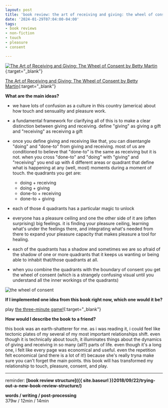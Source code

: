 ```yaml
---
layout: post
title: 'book review: the art of receiving and giving: the wheel of consent by betty martin'
date: '2024-01-29T07:04:00-04:00'
tags:
- book reviews
- non-fiction
- touch
- pleasure
- consent

--- 
```



[![The Art of Receiving and Giving: The Wheel of Consent by Betty Martin](https://images-na.ssl-images-amazon.com/images/S/compressed.photo.goodreads.com/books/1613758576i/57129176.jpg)](https://www.goodreads.com/book/show/57129176-the-art-of-receiving-and-giving){:target="_blank"}

[The Art of Receiving and Giving: The Wheel of Consent by Betty Martin](https://www.goodreads.com/book/show/57129176-the-art-of-receiving-and-giving){:target="_blank"}

<b>What are the main ideas?</b> 

* we have lots of confusion as a culture in this country (america) about how touch and sensuality and pleasure work. 
* a fundamental framework for clarifying all of this is to make a clear distinction between giving and receiving. define "giving" as giving a gift and "receiving" as receiving a gift
* once you define giving and receiving like that, you can disentangle "doing" and "done-to" from giving and receiving. most of us are conditioned to believe that "done-to" is the same as receiving but it is not. when you cross "done-to" and "doing" with "giving" and "receiving" you end up with 4 different areas or quadrant that define what is happening at any (well, most) moments during a moment of touch. the quadrants you get are:

	* doing + receiving 
	* doing + giving
	* done-to + receiving
	* done-to + giving

* each of those 4 quadrants has a particular magic to unlock
* everyone has a pleasure ceiling and one the other side of it are (often surprising) big feelings. it is finding your pleasure ceiling, learning what's under the feelings there, and integrating what's needed from there to expand your pleasure capacity that makes pleasure a tool for healing. 
* each of the quadrants has a shadow and sometimes we are so afraid of the shadow of one or more quadrants that it keeps us wanting or being able to inhabit that/those quadrants at all. 
* when you combine the quadrants with the boundary of consent you get the wheel of consent (which is a strangely confusing visual until you understand all the inner workings of the quadrants)

![the wheel of consent](https://loveuncommon.com/wp-content/uploads/2018/02/wheel_of_consent.jpg)



<b>If I implemented one idea from this book right now, which one would it be?</b>

play [the three-minute game!](https://bettymartin.org/how-to-play-the-3-minute-game/){:target="_blank"}


<b>How would I describe the book to a friend?</b>

this book was an earth-shatterer for me. as i was reading it, i could feel like tectonic plates of my several of my most important relationships shift. even though it is technically about touch, it illuminates things about the dynamics of giving and receiving in so many (all?) parts of life. even though it's a long one, i felt like every page was economical and useful. even the repetition felt economical (and there is a lot of it!) because she's really tryna make sure you can't forget the main points. this book will has transformed my relationship to touch, pleasure, consent, and play.

---

reminder: **[book review structure]({{ site.baseurl }}2018/09/22/trying-out-a-new-book-review-structure/)**


<!-- &#042; = asterisk -->
<!-- &#039; = single quote '-->

**words / writing / post-processing**  
379w / 12min / 14min